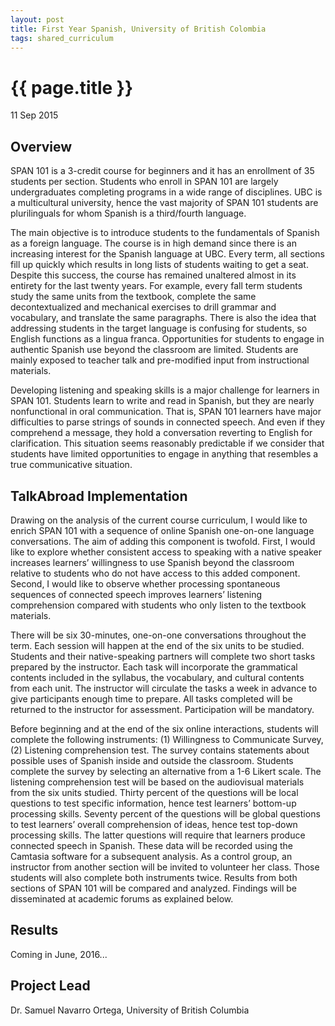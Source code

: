 ```yaml
---
layout: post
title: First Year Spanish, University of British Colombia
tags: shared_curriculum
---
```


# {{ page.title }}

 11 Sep 2015

## Overview

SPAN 101 is a 3-credit course for beginners and it has an enrollment of 35 students per section. Students who enroll in SPAN 101 are largely undergraduates completing programs in a wide range of disciplines. UBC is a multicultural university, hence the vast majority of SPAN 101 students are plurilinguals for whom Spanish is a third/fourth language.

The main objective is to introduce students to the fundamentals of Spanish as a foreign language. The course is in high demand since there is an increasing interest for the Spanish language at UBC. Every term, all sections fill up quickly which results in long lists of students waiting to get a seat. Despite this success, the course has remained unaltered almost in its entirety for the last twenty years. For example, every fall term students study the same units from the textbook, complete the same decontextualized and mechanical exercises to drill grammar and vocabulary, and translate the same paragraphs. There is also the idea that addressing students in the target language is confusing for students, so English functions as a lingua franca. Opportunities for students to engage in authentic Spanish use beyond the classroom are limited. Students are mainly exposed to teacher talk and pre-modified input from instructional materials. 

Developing listening and speaking skills is a major challenge for learners in SPAN 101. Students learn to write and read in Spanish, but they are nearly nonfunctional in oral communication. That is, SPAN 101 learners have major difficulties to parse strings of sounds in connected speech. And even if they comprehend a message, they hold a conversation reverting to English for clarification. This situation seems reasonably predictable if we consider that students have limited opportunities to engage in anything that resembles a true communicative situation.

## TalkAbroad Implementation

Drawing on the analysis of the current course curriculum, I would like to enrich SPAN 101 with a sequence of online Spanish one-on-one language conversations. The aim of adding this component is twofold. First, I would like to explore whether consistent access to speaking with a native speaker increases learners’ willingness to use Spanish beyond the classroom relative to students who do not have access to this added component. Second, I would like to observe whether processing spontaneous sequences of connected speech improves learners’ listening comprehension compared with students who only listen to the textbook materials. 

There will be six 30-minutes, one-on-one conversations throughout the term. Each session will happen at the end of the six units to be studied. Students and their native-speaking partners will complete two short tasks prepared by the instructor. Each task will incorporate the grammatical contents included in the syllabus, the vocabulary, and cultural contents from each unit. The instructor will circulate the tasks a week in advance to give participants enough time to prepare. All tasks completed will be returned to the instructor for assessment. Participation will be mandatory.

Before beginning and at the end of the six online interactions, students will complete the following instruments: (1) Willingness to Communicate Survey, (2) Listening comprehension test. The survey contains statements about possible uses of Spanish inside and outside the classroom. Students complete the survey by selecting an alternative from a 1-6 Likert scale.  The listening comprehension test will be based on the audiovisual materials from the six units studied. Thirty percent of the questions will be local questions to test specific information, hence test learners’ bottom-up processing skills. Seventy percent of the questions will be global questions to test learners’ overall comprehension of ideas, hence test top-down processing skills. The latter questions will require that learners produce connected speech in Spanish. These data will be recorded using the Camtasia software for a subsequent analysis. As a control group, an instructor from another section will be invited to volunteer her class. Those students will also complete both instruments twice. Results from both sections of SPAN 101 will be compared and analyzed. Findings will be disseminated at academic forums as explained below.

## Results

Coming in June, 2016...

## Project Lead

Dr. Samuel Navarro Ortega, University of British Columbia
